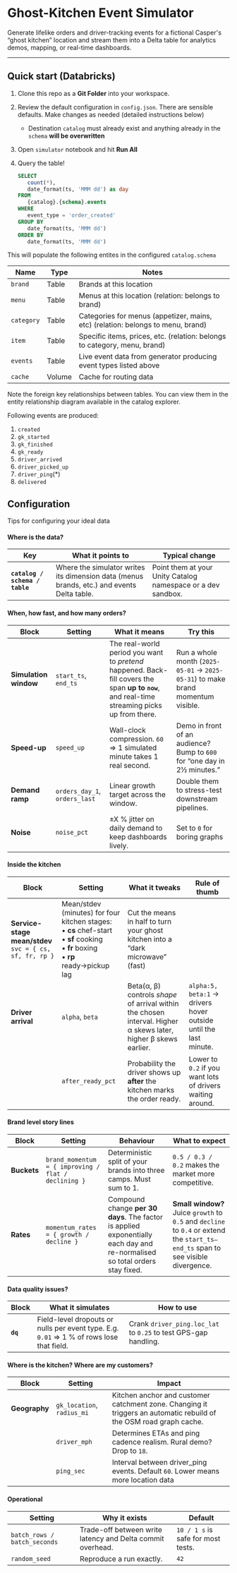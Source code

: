 # Ghost-Kitchen Event **Simulator**

Generate lifelike orders and driver-tracking events for a fictional Casper's “ghost kitchen” location and stream them into a Delta table for analytics demos, mapping, or real-time dashboards.

---

## Quick start (Databricks)

1. Clone this repo as a **Git Folder** into your workspace.
2. Review the default configuration in `config.json`. There are sensible defaults. Make changes as needed (detailed instructions below)
   - Destination `catalog` must already exist and anything already in the `schema` **will be overwritten**
3. Open `simulator` notebook and hit **Run All**
4. Query the table! 

   ``` sql
   SELECT
      count(*),
      date_format(ts, 'MMM dd') as day
   FROM
      {catalog}.{schema}.events
   WHERE
      event_type = 'order_created'
   GROUP BY
      date_format(ts, 'MMM dd')
   ORDER BY
      date_format(ts, 'MMM dd')
   ```

This will populate the following entites in the configured `catalog.schema`

| Name | Type | Notes | 
| - | - | - |
| `brand`| Table | Brands at this location |
| `menu` | Table |  Menus at this location (relation: belongs to brand) | 
| `category` | Table |  Categories for menus (appetizer, mains, etc) (relation: belongs to menu, brand)
| `item` | Table |  Specific items, prices, etc. (relation: belongs to category, menu, brand)
| `events` | Table |  Live event data from generator producing event types listed above | 
| `cache` | Volume |  Cache for routing data | 

Note the foreign key relationships between tables. You can view them in the entity relationship diagram available in the catalog explorer.

Following events are produced:

1. `created `
2. `gk_started`
3. `gk_finished`
4. `gk_ready`
5. `driver_arrived`
6. `driver_picked_up` 
7. `driver_ping`(*)
8. `delivered`

## Configuration

Tips for configuring your ideal data

#### Where is the data?

| Key                            | What it points to                           | Typical change                                               |
| ------------------------------ | ------------------------------------------- | ------------------------------------------------------------ |
| **`catalog / schema / table`** | Where the simulator writes its dimension data (menus brands, etc.) and events Delta table. | Point them at your Unity Catalog namespace or a dev sandbox. |

#### When, how fast, and how many orders?

| Block                 | Setting                       | What it means                                                                                                                                 | Try this                                                                        |
| --------------------- | ----------------------------- | --------------------------------------------------------------------------------------------------------------------------------------------- | ------------------------------------------------------------------------------- |
| **Simulation window** | `start_ts`, `end_ts`          | The real-world period you want to *pretend* happened. Back-fill covers the span **up to `now`**, and real-time streaming picks up from there. | Run a whole month (`2025-05-01` → `2025-05-31`) to make brand momentum visible. |
| **Speed-up**          | `speed_up`                    | Wall-clock compression. `60` ⇒ 1 simulated minute takes 1 real second.                                                                        | Demo in front of an audience? Bump to `600` for “one day in 2½ minutes.”        |
| **Demand ramp**       | `orders_day_1`, `orders_last` | Linear growth target across the window.                                                                                                       | Double them to stress-test downstream pipelines.                                |
| **Noise**             | `noise_pct`                   | ±X % jitter on daily demand to keep dashboards lively.                                                                                        | Set to `0` for boring graphs                                  |


#### Inside the kitchen

| Block                                               | Setting                                                                                                                                    | What it tweaks                                                                                                   | Rule of thumb                                                    |
| --------------------------------------------------- | ------------------------------------------------------------------------------------------------------------------------------------------ | ---------------------------------------------------------------------------------------------------------------- | ---------------------------------------------------------------- |
| **Service-stage mean/stdev**<br>`svc = { cs, sf, fr, rp }` | Mean/stdev (minutes) for four kitchen stages:<br>• **cs** chef-start<br>• **sf** cooking<br>• **fr** boxing<br>• **rp** ready→pickup lag | Cut the means in half to turn your ghost kitchen into a “dark microwave” (fast)                                    |                                                                  |
| **Driver arrival**                                  | `alpha`, `beta`                                                                                                                            | Beta(α, β) controls *shape* of arrival within the chosen interval. Higher α skews later, higher β skews earlier. | `alpha:5, beta:1` → drivers hover outside until the last minute. |
|                                                     | `after_ready_pct`                                                                                                                          | Probability the driver shows up **after** the kitchen marks the order ready.                                     | Lower to `0.2` if you want lots of drivers waiting around.       |

#### Brand level story lines

| Block       | Setting                                             | Behaviour                                                                                                                   | What to expect                                                                                                                   |
| ----------- | --------------------------------------------------- | --------------------------------------------------------------------------------------------------------------------------- | -------------------------------------------------------------------------------------------------------------------------------- |
| **Buckets** | `brand_momentum = { improving / flat / declining }` | Deterministic split of your brands into three camps. Must sum to 1.                                                         | `0.5 / 0.3 / 0.2` makes the market more competitive.                                                                             |
| **Rates**   | `momentum_rates = { growth / decline }`             | Compound change **per 30 days**. The factor is applied exponentially each day and re-normalised so total orders stay fixed. | **Small window?** Juice `growth` to `0.5` and `decline` to `0.4` or extend the `start_ts–end_ts` span to see visible divergence. |

#### Data quality issues?

| Block    | What it simulates                                                                        | How to use                                                      |
| -------- | ---------------------------------------------------------------------------------------- | --------------------------------------------------------------- |
| **`dq`** | Field-level dropouts or nulls per event type. E.g. `0.01` ⇒ 1 % of rows lose that field. | Crank `driver_ping.loc_lat` to `0.25` to test GPS-gap handling. |

#### Where is the kitchen? Where are my customers?

| Block         | Setting                    | Impact                                                                                                             |
| ------------- | -------------------------- | ------------------------------------------------------------------------------------------------------------------ |
| **Geography** | `gk_location`, `radius_mi` | Kitchen anchor and customer catchment zone. Changing it triggers an automatic rebuild of the OSM road graph cache. |
|               | `driver_mph`               | Determines ETAs and ping cadence realism. Rural demo? Drop to `18`.                                                |
| | `ping_sec` | Interval between driver_ping events. Default `60`. Lower means more location data | 

#### Operational

| Setting                      | Why it exists                                              | Default                            |
| ---------------------------- | ---------------------------------------------------------- | ---------------------------------- |
| `batch_rows / batch_seconds` | Trade-off between write latency and Delta commit overhead. | `10 / 1 s` is safe for most tests. |
| `random_seed`                | Reproduce a run exactly.                                   | `42`                               |


